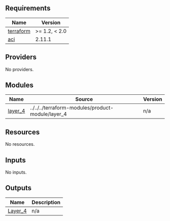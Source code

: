 <!-- BEGIN_TF_DOCS -->
## Requirements

| Name | Version |
|------|---------|
| <a name="requirement_terraform"></a> [terraform](#requirement\_terraform) | >= 1.2, < 2.0 |
| <a name="requirement_aci"></a> [aci](#requirement\_aci) | 2.11.1 |

## Providers

No providers.

## Modules

| Name | Source | Version |
|------|--------|---------|
| <a name="module_layer_4"></a> [layer\_4](#module\_layer\_4) | ../../../terraform-modules/product-module/layer_4 | n/a |

## Resources

No resources.

## Inputs

No inputs.

## Outputs

| Name | Description |
|------|-------------|
| <a name="output_Layer_4"></a> [Layer\_4](#output\_Layer\_4) | n/a |
<!-- END_TF_DOCS -->